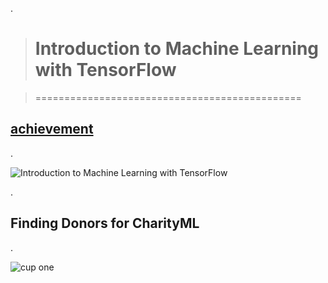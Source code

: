 .

> # Introduction to Machine Learning with TensorFlow

> ==============================================

## [achievement](https://confirm.udacity.com/7HAPG67K)

.

![Introduction to Machine Learning with TensorFlow](https://user-images.githubusercontent.com/36210723/190434282-22fd4514-b720-48ce-823e-4c0959cdb665.png)

.



##  Finding Donors for CharityML
.

![cup one](https://user-images.githubusercontent.com/36210723/190481419-a5619f9c-c267-4062-8b3d-4ede2abc3aa2.png)
